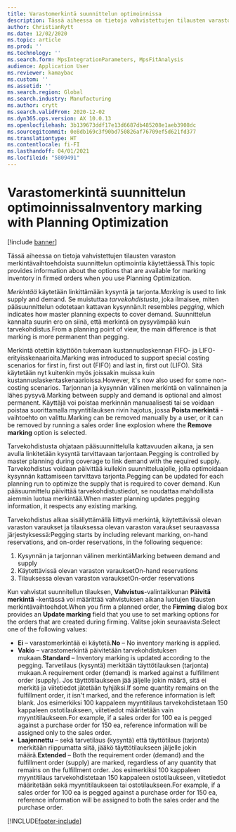 ```yaml
---
title: Varastomerkintä suunnittelun optimoinnissa
description: Tässä aiheessa on tietoja vahvistettujen tilausten varaston merkintävaihtoehdoista suunnittelun optimointia käytettäessä.
author: ChristianRytt
ms.date: 12/02/2020
ms.topic: article
ms.prod: ''
ms.technology: ''
ms.search.form: MpsIntegrationParameters, MpsFitAnalysis
audience: Application User
ms.reviewer: kamaybac
ms.custom: ''
ms.assetid: ''
ms.search.region: Global
ms.search.industry: Manufacturing
ms.author: crytt
ms.search.validFrom: 2020-12-02
ms.dyn365.ops.version: AX 10.0.13
ms.openlocfilehash: 3b139673ddf17e13d6687db485208e1aeb3908dc
ms.sourcegitcommit: 0e8db169c3f90bd750826af76709ef5d621fd377
ms.translationtype: HT
ms.contentlocale: fi-FI
ms.lasthandoff: 04/01/2021
ms.locfileid: "5809491"
---
```

# <a name="inventory-marking-with-planning-optimization"></a><span data-ttu-id="40a78-103">Varastomerkintä suunnittelun optimoinnissa</span><span class="sxs-lookup"><span data-stu-id="40a78-103">Inventory marking with Planning Optimization</span></span>

[!include [banner](../../includes/banner.md)]

<span data-ttu-id="40a78-104">Tässä aiheessa on tietoja vahvistettujen tilausten varaston merkintävaihtoehdoista suunnittelun optimointia käytettäessä.</span><span class="sxs-lookup"><span data-stu-id="40a78-104">This topic provides information about the options that are available for marking inventory in firmed orders when you use Planning Optimization.</span></span>

<span data-ttu-id="40a78-105">*Merkintää* käytetään linkittämään kysyntä ja tarjonta.</span><span class="sxs-lookup"><span data-stu-id="40a78-105">*Marking* is used to link supply and demand.</span></span> <span data-ttu-id="40a78-106">Se muistuttaa *tarvekohdistusta*, joka ilmaisee, miten pääsuunnittelun odotetaan kattavan kysynnän.</span><span class="sxs-lookup"><span data-stu-id="40a78-106">It resembles *pegging*, which indicates how master planning expects to cover demand.</span></span> <span data-ttu-id="40a78-107">Suunnittelun kannalta suurin ero on siinä, että merkintä on pysyvämpää kuin tarvekohdistus.</span><span class="sxs-lookup"><span data-stu-id="40a78-107">From a planning point of view, the main difference is that marking is more permanent than pegging.</span></span>

<span data-ttu-id="40a78-108">Merkintä otettiin käyttöön tukemaan kustannuslaskennan FIFO- ja LIFO-erityisskenaarioita.</span><span class="sxs-lookup"><span data-stu-id="40a78-108">Marking was introduced to support special costing scenarios for first in, first out (FIFO) and last in, first out (LIFO).</span></span> <span data-ttu-id="40a78-109">Sitä käytetään nyt kuitenkin myös joissakin muissa kuin kustannuslaskentaskenaarioissa.</span><span class="sxs-lookup"><span data-stu-id="40a78-109">However, it's now also used for some non-costing scenarios.</span></span> <span data-ttu-id="40a78-110">Tarjonnan ja kysynnän välinen merkintä on valinnainen ja lähes pysyvä.</span><span class="sxs-lookup"><span data-stu-id="40a78-110">Marking between supply and demand is optional and almost permanent.</span></span> <span data-ttu-id="40a78-111">Käyttäjä voi poistaa merkinnän manuaalisesti tai se voidaan poistaa suorittamalla myyntitilauksen rivin hajotus, jossa **Poista merkintä** -vaihtoehto on valittu.</span><span class="sxs-lookup"><span data-stu-id="40a78-111">Marking can be removed manually by a user, or it can be removed by running a sales order line explosion where the **Remove marking** option is selected.</span></span>

<span data-ttu-id="40a78-112">Tarvekohdistusta ohjataan pääsuunnittelulla kattavuuden aikana, ja sen avulla linkitetään kysyntä tarvittavaan tarjontaan.</span><span class="sxs-lookup"><span data-stu-id="40a78-112">Pegging is controlled by master planning during coverage to link demand with the required supply.</span></span> <span data-ttu-id="40a78-113">Tarvekohdistus voidaan päivittää kullekin suunnitteluajolle, jolla optimoidaan kysynnän kattamiseen tarvittava tarjonta.</span><span class="sxs-lookup"><span data-stu-id="40a78-113">Pegging can be updated for each planning run to optimize the supply that is required to cover demand.</span></span> <span data-ttu-id="40a78-114">Kun pääsuunnittelu päivittää tarvekohdistustiedot, se noudattaa mahdollista aiemmin luotua merkintää.</span><span class="sxs-lookup"><span data-stu-id="40a78-114">When master planning updates pegging information, it respects any existing marking.</span></span>

<span data-ttu-id="40a78-115">Tarvekohdistus alkaa sisällyttämällä liittyvä merkintä, käytettävissä olevan varaston varaukset ja tilauksessa olevan varaston varaukset seuraavassa järjestyksessä:</span><span class="sxs-lookup"><span data-stu-id="40a78-115">Pegging starts by including relevant marking, on-hand reservations, and on-order reservations, in the following sequence:</span></span>

1. <span data-ttu-id="40a78-116">Kysynnän ja tarjonnan välinen merkintä</span><span class="sxs-lookup"><span data-stu-id="40a78-116">Marking between demand and supply</span></span>
1. <span data-ttu-id="40a78-117">Käytettävissä olevan varaston varaukset</span><span class="sxs-lookup"><span data-stu-id="40a78-117">On-hand reservations</span></span>
1. <span data-ttu-id="40a78-118">Tilauksessa olevan varaston varaukset</span><span class="sxs-lookup"><span data-stu-id="40a78-118">On-order reservations</span></span>

<span data-ttu-id="40a78-119">Kun vahvistat suunnitellun tilauksen, **Vahvistus**-valintaikkunan **Päivitä merkintä** -kentässä voi määrittää vahvistuksen aikana luotujen tilausten merkintävaihtoehdot.</span><span class="sxs-lookup"><span data-stu-id="40a78-119">When you firm a planned order, the **Firming** dialog box provides an **Update marking** field that you use to set marking options for the orders that are created during firming.</span></span> <span data-ttu-id="40a78-120">Valitse jokin seuraavista:</span><span class="sxs-lookup"><span data-stu-id="40a78-120">Select one of the following values:</span></span>

- <span data-ttu-id="40a78-121">**Ei** – varastomerkintää ei käytetä.</span><span class="sxs-lookup"><span data-stu-id="40a78-121">**No** – No inventory marking is applied.</span></span>
- <span data-ttu-id="40a78-122">**Vakio** – varastomerkintä päivitetään tarvekohdistuksen mukaan.</span><span class="sxs-lookup"><span data-stu-id="40a78-122">**Standard** – Inventory marking is updated according to the pegging.</span></span> <span data-ttu-id="40a78-123">Tarvetilaus (kysyntä) merkitään täyttötilauksen (tarjonta) mukaan.</span><span class="sxs-lookup"><span data-stu-id="40a78-123">A requirement order (demand) is marked against a fulfillment order (supply).</span></span> <span data-ttu-id="40a78-124">Jos täyttötilaukseen jää jäljelle jokin määrä, sitä ei merkitä ja viitetiedot jätetään tyhjäksi.</span><span class="sxs-lookup"><span data-stu-id="40a78-124">If some quantity remains on the fulfillment order, it isn't marked, and the reference information is left blank.</span></span> <span data-ttu-id="40a78-125">Jos esimerkiksi 100 kappaleen myyntitilaus tarvekohdistetaan 150 kappaleen ostotilaukseen, viitetiedot määritetään vain myyntitilaukseen.</span><span class="sxs-lookup"><span data-stu-id="40a78-125">For example, if a sales order for 100 ea is pegged against a purchase order for 150 ea, reference information will be assigned only to the sales order.</span></span>
- <span data-ttu-id="40a78-126">**Laajennettu** – sekä tarvetilaus (kysyntä) että täyttötilaus (tarjonta) merkitään riippumatta siitä, jääkö täyttötilaukseen jäljelle jokin määrä.</span><span class="sxs-lookup"><span data-stu-id="40a78-126">**Extended** – Both the requirement order (demand) and the fulfillment order (supply) are marked, regardless of any quantity that remains on the fulfillment order.</span></span> <span data-ttu-id="40a78-127">Jos esimerkiksi 100 kappaleen myyntitilaus tarvekohdistetaan 150 kappaleen ostotilaukseen, viitetiedot määritetään sekä myyntitilaukseen tai ostotilaukseen.</span><span class="sxs-lookup"><span data-stu-id="40a78-127">For example, if a sales order for 100 ea is pegged against a purchase order for 150 ea, reference information will be assigned to both the sales order and the purchase order.</span></span>


[!INCLUDE[footer-include](../../../includes/footer-banner.md)]